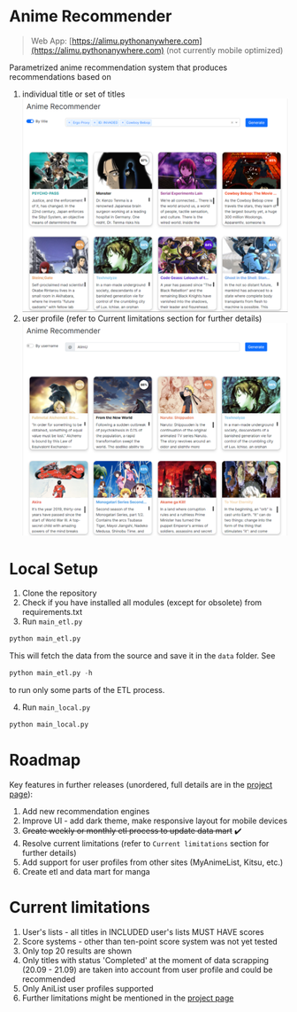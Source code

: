 # Anime Recommender

> Web App: [https://alimu.pythonanywhere.com](https://alimu.pythonanywhere.com) (not currently mobile optimized)

Parametrized anime recommendation system that produces recommendations based on
1. individual title or set of titles
![img.png](img.png)
2. user profile (refer to Current limitations section for further details)
![img_1.png](img_1.png)

# Local Setup

1. Clone the repository
2. Check if you have installed all modules (except for obsolete) from requirements.txt
3. Run `main_etl.py`
```python
python main_etl.py
```
This will fetch the data from the source and save it in the `data` folder. See
 ```python
python main_etl.py -h
```
to run only some parts of the ETL process.

4. Run `main_local.py`
```python
python main_local.py
```

# Roadmap
Key features in further releases (unordered, full details are in the [project page](https://github.com/users/AlimU11/projects/1)):
1. Add new recommendation engines
2. Improve UI - add dark theme, make responsive layout for mobile devices
3. <strike>Create weekly or monthly etl process to update data mart</strike> ✔️
4. Resolve current limitations (refer to `Current limitations` section for further details)
5. Add support for user profiles from other sites (MyAnimeList, Kitsu, etc.)
6. Create etl and data mart for manga

# Current limitations
1. User's lists - all titles in INCLUDED user's lists MUST HAVE scores
2. Score systems - other than ten-point score system was not yet tested
3. Only top 20 results are shown
4. Only titles with status 'Completed' at the moment of data scrapping (20.09 - 21.09) are taken into account from user profile and could be recommended
5. Only AniList user profiles supported
6. Further limitations might be mentioned in the [project page](https://github.com/users/AlimU11/projects/1)
